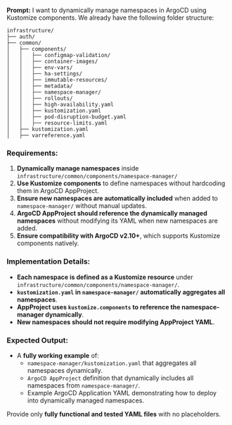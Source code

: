 **Prompt:** I want to dynamically manage namespaces in ArgoCD using Kustomize components. We already have the following
folder structure:

```
infrastructure/
├── auth/
├── common/
│   ├── components/
│   │   ├── configmap-validation/
│   │   ├── container-images/
│   │   ├── env-vars/
│   │   ├── ha-settings/
│   │   ├── immutable-resources/
│   │   ├── metadata/
│   │   ├── namespace-manager/
│   │   ├── rollouts/
│   │   ├── high-availability.yaml
│   │   ├── kustomization.yaml
│   │   ├── pod-disruption-budget.yaml
│   │   ├── resource-limits.yaml
│   ├── kustomization.yaml
│   ├── varreference.yaml
```

### **Requirements:**

1.  **Dynamically manage namespaces** inside `infrastructure/common/components/namespace-manager/`
2.  **Use Kustomize components** to define namespaces without hardcoding them in ArgoCD AppProject.
3.  **Ensure new namespaces are automatically included** when added to `namespace-manager/` without manual updates.
4.  **ArgoCD AppProject should reference the dynamically managed namespaces** without modifying its YAML when new
    namespaces are added.
5.  **Ensure compatibility with ArgoCD v2.10+**, which supports Kustomize components natively.

### **Implementation Details:**

- **Each namespace is defined as a Kustomize resource** under `infrastructure/common/components/namespace-manager/`.
- **`kustomization.yaml` in `namespace-manager/` automatically aggregates all namespaces**.
- **AppProject uses `kustomize.components` to reference the namespace-manager dynamically**.
- **New namespaces should not require modifying AppProject YAML**.

### **Expected Output:**

- A **fully working example** of:
  - `namespace-manager/kustomization.yaml` that aggregates all namespaces dynamically.
  - `ArgoCD AppProject` definition that dynamically includes all namespaces from `namespace-manager/`.
  - Example ArgoCD Application YAML demonstrating how to deploy into dynamically managed namespaces.

Provide only **fully functional and tested YAML files** with no placeholders.
